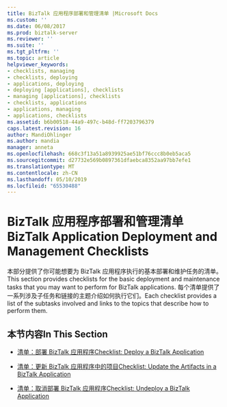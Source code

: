 ```yaml
---
title: BizTalk 应用程序部署和管理清单 |Microsoft Docs
ms.custom: ''
ms.date: 06/08/2017
ms.prod: biztalk-server
ms.reviewer: ''
ms.suite: ''
ms.tgt_pltfrm: ''
ms.topic: article
helpviewer_keywords:
- checklists, managing
- checklists, deploying
- applications, deploying
- deploying [applications], checklists
- managing [applications], checklists
- checklists, applications
- applications, managing
- applications, checklists
ms.assetid: b6b00518-44a9-497c-b48d-ff7203796379
caps.latest.revision: 16
author: MandiOhlinger
ms.author: mandia
manager: anneta
ms.openlocfilehash: 668c3f13a51a8939925ae51bf76ccc8b0eb5aca5
ms.sourcegitcommit: d27732e569b0897361dfaebca8352aa97bb7efe1
ms.translationtype: MT
ms.contentlocale: zh-CN
ms.lasthandoff: 05/10/2019
ms.locfileid: "65530488"
---
```

# <a name="biztalk-application-deployment-and-management-checklists"></a><span data-ttu-id="ce2c9-102">BizTalk 应用程序部署和管理清单</span><span class="sxs-lookup"><span data-stu-id="ce2c9-102">BizTalk Application Deployment and Management Checklists</span></span>
<span data-ttu-id="ce2c9-103">本部分提供了你可能想要为 BizTalk 应用程序执行的基本部署和维护任务的清单。</span><span class="sxs-lookup"><span data-stu-id="ce2c9-103">This section provides checklists for the basic deployment and maintenance tasks that you may want to perform for BizTalk applications.</span></span> <span data-ttu-id="ce2c9-104">每个清单提供了一系列涉及子任务和链接的主题介绍如何执行它们。</span><span class="sxs-lookup"><span data-stu-id="ce2c9-104">Each checklist provides a list of the subtasks involved and links to the topics that describe how to perform them.</span></span>  
  
## <a name="in-this-section"></a><span data-ttu-id="ce2c9-105">本节内容</span><span class="sxs-lookup"><span data-stu-id="ce2c9-105">In This Section</span></span>  
  
-   [<span data-ttu-id="ce2c9-106">清单：部署 BizTalk 应用程序</span><span class="sxs-lookup"><span data-stu-id="ce2c9-106">Checklist: Deploy a BizTalk Application</span></span>](../core/checklist-deploy-a-biztalk-application.md)  
  
-   [<span data-ttu-id="ce2c9-107">清单：更新 BizTalk 应用程序中的项目</span><span class="sxs-lookup"><span data-stu-id="ce2c9-107">Checklist: Update the Artifacts in a BizTalk Application</span></span>](../core/checklist-update-the-artifacts-in-a-biztalk-application.md)  
  
-   [<span data-ttu-id="ce2c9-108">清单：取消部署 BizTalk 应用程序</span><span class="sxs-lookup"><span data-stu-id="ce2c9-108">Checklist: Undeploy a BizTalk Application</span></span>](../core/checklist-undeploy-a-biztalk-application.md)